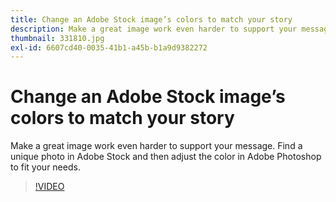 ```yaml
---
title: Change an Adobe Stock image’s colors to match your story
description: Make a great image work even harder to support your message. Find a unique photo in Adobe Stock and then adjust the color in Adobe Photoshop to fit your needs
thumbnail: 331810.jpg
exl-id: 6607cd40-0035-41b1-a45b-b1a9d9382272
---
```

# Change an Adobe Stock image’s colors to match your story

Make a great image work even harder to support your message. Find a unique photo in Adobe Stock and then adjust the color in Adobe Photoshop to fit your needs.

>[!VIDEO](https://video.tv.adobe.com/v/331810?hidetitle=true)
